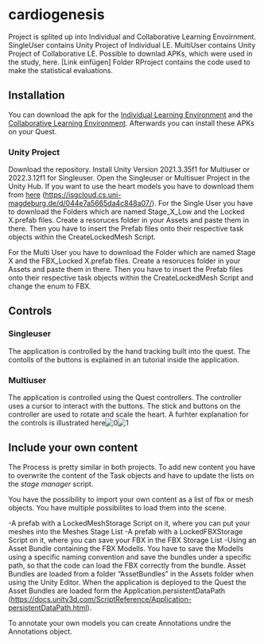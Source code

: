 # cardiogenesis

Project is splited up into Individual and Collaborative Learning Envoirnment. 
SingleUser contains Unity Project of Individual LE.
MultiUser contains Unity Project of Collaborative LE.
Possible to downlad APKs, which were used in the study, here. [Link einfügen]
Folder RProject contains the code used to make the statistical evaluations.

## Installation

You can download the apk for the [Individual Learning Environment](https://isgcloud.cs.uni-magdeburg.de/d/044e7a5665da4c848a07/files/?p=%2FSingle-User.apk) and the [Collaborative Learning Environment](https://isgcloud.cs.uni-magdeburg.de/d/044e7a5665da4c848a07/files/?p=%2FMulti-User.apk).
Afterwards you can install these APKs on your Quest.

### Unity Project
Download the repository. 
Install Unity Version 2021.3.35f1 for Multiuser or 2022.3.12f1 for Singleuser.
Open the Singleuser or Multisuer Project in the Unity Hub.
If you want to use the heart models you have to download them from [here](https://isgcloud.cs.uni-magdeburg.de/d/044e7a5665da4c848a07/) (https://isgcloud.cs.uni-magdeburg.de/d/044e7a5665da4c848a07/).
For the Single User you have to download the Folders which are named Stage_X_Low and the Locked X.prefab files. Create a resoruces folder in your Assets and paste them in there. Then you have to insert the Prefab files onto their respective task objects within the CreateLockedMesh Script.

For the Multi User you have to download the Folder which are named Stage X and the FBX_Locked X.prefab files. Create a resoruces folder in your Assets and paste them in there. Then you have to insert the Prefab files onto their respective task objects within the CreateLockedMesh Script and change the enum to FBX.


## Controls

### Singleuser

The application is controlled by the hand tracking built into the quest. The contolls of the buttons is explained in an tutorial inside the application.

### Multiuser

The application is controlled using the Quest controllers. The controller uses a cursor to interact with the buttons. The stick and buttons on the controller are used to rotate and scale the heart. A furhter explanation for the controls is illustrated here![0](https://github.com/user-attachments/assets/d143f45e-57f8-4764-bdf1-210d2b492c1d)![1](https://github.com/user-attachments/assets/867f08a6-f5ec-441c-b37a-bdaa2d1c1f90)



## Include your own content

The Process is pretty similar in both projects.
To add new content you have to overwrite the content of the Task objects and have to update the lists on the *stage manager* script.

You have the possibility to import your own content as a list of fbx or mesh objects. You have multiple possibilites to load them into the scene.

-A prefab with a LockedMeshStorage Script on it, where you can put your meshes into the Meshes Stage List
-A prefab with a LockedFBXStorage Script on it, where you can save your FBX in the FBX Storage List
-Using an Asset Bundle containing the FBX Modells. 
You have to save the Modells using a specific naming convention and save the bundles under a specific path, so that the code can load the FBX correctly from the bundle. 
Asset Bundles are loaded from a folder “AssetBundles” in the Assets folder when using the Unity Editor. When the application is deployed to the Quest the Asset Bundles are loaded form the Application.persistentDataPath (https://docs.unity3d.com/ScriptReference/Application-persistentDataPath.html).

To annotate your own models you can create Annotations undre the Annotations object.
